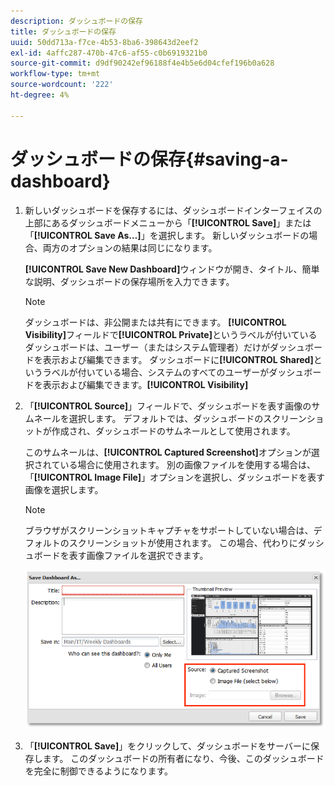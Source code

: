 ```yaml
---
description: ダッシュボードの保存
title: ダッシュボードの保存
uuid: 50dd713a-f7ce-4b53-8ba6-398643d2eef2
exl-id: 4affc287-470b-47c6-af55-c0b6919321b0
source-git-commit: d9df90242ef96188f4e4b5e6d04cfef196b0a628
workflow-type: tm+mt
source-wordcount: '222'
ht-degree: 4%

---
```


# ダッシュボードの保存{#saving-a-dashboard}

1. 新しいダッシュボードを保存するには、ダッシュボードインターフェイスの上部にあるダッシュボードメニューから「**[!UICONTROL Save]**」または「**[!UICONTROL Save As…]**」を選択します。 新しいダッシュボードの場合、両方のオプションの結果は同じになります。

   **[!UICONTROL Save New Dashboard]**&#x200B;ウィンドウが開き、タイトル、簡単な説明、ダッシュボードの保存場所を入力できます。

   >[!NOTE]
   >
   >ダッシュボードは、非公開または共有にできます。 **[!UICONTROL Visibility]**&#x200B;フィールドで&#x200B;**[!UICONTROL Private]**&#x200B;というラベルが付いているダッシュボードは、ユーザー（またはシステム管理者）だけがダッシュボードを表示および編集できます。 ダッシュボードに&#x200B;**[!UICONTROL Shared]**&#x200B;というラベルが付いている場合、システムのすべてのユーザーがダッシュボードを表示および編集できます。**[!UICONTROL Visibility]**

1. 「**[!UICONTROL Source]**」フィールドで、ダッシュボードを表す画像のサムネールを選択します。 デフォルトでは、ダッシュボードのスクリーンショットが作成され、ダッシュボードのサムネールとして使用されます。

   このサムネールは、**[!UICONTROL Captured Screenshot]**&#x200B;オプションが選択されている場合に使用されます。 別の画像ファイルを使用する場合は、「**[!UICONTROL Image File]**」オプションを選択し、ダッシュボードを表す画像を選択します。

   >[!NOTE]
   >
   >ブラウザがスクリーンショットキャプチャをサポートしていない場合は、デフォルトのスクリーンショットが使用されます。 この場合、代わりにダッシュボードを表す画像ファイルを選択できます。

   ![](assets/save.png)

1. 「**[!UICONTROL Save]**」をクリックして、ダッシュボードをサーバーに保存します。 このダッシュボードの所有者になり、今後、このダッシュボードを完全に制御できるようになります。
